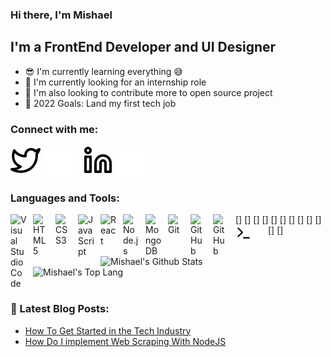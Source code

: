 ### Hi there, I'm Mishael

## I'm a FrontEnd Developer and UI Designer
- 😎 I'm currently learning everything 😅
- 🤩 I'm currently looking for an internship role
- 🥰 I'm also looking to contribute more to open source project
- 🤑 2022 Goals: Land my first tech job

### Connect with me:

[![website](./img/twitter-light.svg)](https://twitter.com/dada_mishael#gh-light-mode-only)
[![website](./img/twitter-dark.svg)](https://twitter.com/dada_mishael#gh-dark-mode-only)
&nbsp;&nbsp;
[![website](./img/linkedin-light.svg)](https://linkedin.com/in/mishael-dada#gh-light-mode-only)
[![website](./img/linkedin-dark.svg)](https://linkedin.com/in/mishael-dada#gh-dark-mode-only)

### Languages and Tools:

[<img align="left" alt="Visual Studio Code" width="26px" src="https://cdn.jsdelivr.net/gh/devicons/devicon/icons/vscode/vscode-original.svg" style="padding-right:10px;" />]
[<img align="left" alt="HTML5" width="26px" src="https://cdn.jsdelivr.net/gh/devicons/devicon/icons/html5/html5-original.svg" style="padding-right:10px;" />]
[<img align="left" alt="CSS3" width="26px" src="https://cdn.jsdelivr.net/gh/devicons/devicon/icons/css3/css3-original.svg" style="padding-right:10px;" />]
[<img align="left" alt="JavaScript" width="26px" src="https://cdn.jsdelivr.net/gh/devicons/devicon/icons/javascript/javascript-original.svg" style="padding-right:10px;" />]
[<img align="left" alt="React" width="26px" src="https://cdn.jsdelivr.net/gh/devicons/devicon/icons/react/react-original.svg" style="padding-right:10px;" />]
[<img align="left" alt="Node.js" width="26px" src="https://cdn.jsdelivr.net/gh/devicons/devicon/icons/nodejs/nodejs-original.svg" style="padding-right:10px;" />]
[<img align="left" alt="MongoDB" width="26px" src="https://cdn.jsdelivr.net/gh/devicons/devicon/icons/mongodb/mongodb-original.svg" style="padding-right:10px;" />]
[<img align="left" alt="Git" width="26px" src="https://cdn.jsdelivr.net/gh/devicons/devicon/icons/git/git-original.svg" style="padding-right:10px;" />]
[<img align="left" alt="GitHub" width="26px" src="https://user-images.githubusercontent.com/3369400/139447912-e0f43f33-6d9f-45f8-be46-2df5bbc91289.png" style="padding-right:10px;" />]
[<img align="left" alt="GitHub" width="26px" src="https://user-images.githubusercontent.com/3369400/139448065-39a229ba-4b06-434b-bc67-616e2ed80c8f.png" style="padding-right:10px;" />]
[<img align="left" alt="Terminal" width="26px" src="./img/terminal-light.svg" />]
[<img align="left" alt="Terminal" width="26px" src="./img/terminal-dark.svg" />]

<img alt="Mishael's Github Stats" src="https://github-readme-stats.vercel.app/api?username=mishael1-d&show_icons=true&hide_border=true&theme=radical"/>

<br />

<img align="left" alt="Mishael's Top Lang" src="https://github-readme-stats.vercel.app/api/top-langs/?username=mishael1-d&layout=compact&theme=radical" />

<br />

<br />


### 🤩 Latest Blog Posts:
<!-- BLOG-POST-LIST:START -->
- [How To Get Started in the Tech Industry](https://dev.to/mishaeldada/how-to-get-started-in-the-tech-industry-1k0i)
- [How Do I implement Web Scraping With NodeJS](https://dev.to/mishaeldada/how-do-i-implement-web-scraping-with-nodejs-21c6)
<!-- BLOG-POST-LIST:END -->

[website]: https://mishael.netlify.app
[linkedin]: https://linkedin.com/in/mishael-dada
[twitter]: https://twitter.com/Dada_Mishael
